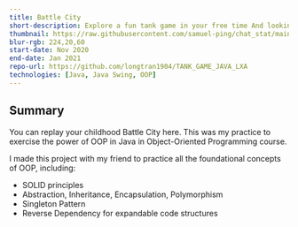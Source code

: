 ```yaml
---
title: Battle City
short-description: Explore a fun tank game in your free time And looking for max width size, is this a max size, I'm writing a super very super very very long sentence, Oh it's not the max of screen size :) !
thumbnail: https://raw.githubusercontent.com/samuel-ping/chat_stat/main/screenshots/chat_stat-header-color-cropped.png
blur-rgb: 224,20,60
start-date: Nov 2020
end-date: Jan 2021
repo-url: https://github.com/longtran1904/TANK_GAME_JAVA_LXA
technologies: [Java, Java Swing, OOP]
---
```


## Summary
You can replay your childhood Battle City here. This was my practice to exercise the power of OOP in Java in Object-Oriented Programming course.

I made this project with my friend to practice all the foundational concepts of OOP, including:
- SOLID principles
- Abstraction, Inheritance, Encapsulation, Polymorphism
- Singleton Pattern
- Reverse Dependency for expandable code structures
